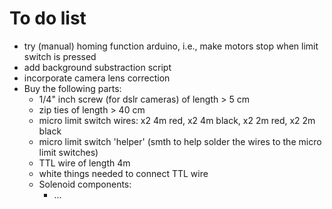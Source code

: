 # To do list
- try (manual) homing function arduino, i.e., make motors stop when limit switch is pressed
- add background substraction script
- incorporate camera lens correction
- Buy the following parts:
    - 1/4" inch screw (for dslr cameras) of length > 5 cm
    - zip ties of length > 40 cm
    - micro limit switch wires: x2 4m red, x2 4m black, x2 2m red, x2 2m black
    - micro limit switch 'helper' (smth to help solder the wires to the micro limit switches)
    - TTL wire of length 4m
    - white things needed to connect TTL wire 
    - Solenoid components:
        - ...
